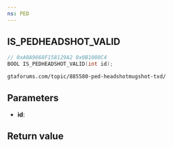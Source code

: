 ```yaml
---
ns: PED
---
```

## IS_PEDHEADSHOT_VALID

```c
// 0xA0A9668F158129A2 0x0B1080C4
BOOL IS_PEDHEADSHOT_VALID(int id);
```

```
gtaforums.com/topic/885580-ped-headshotmugshot-txd/  
```

## Parameters
* **id**: 

## Return value
